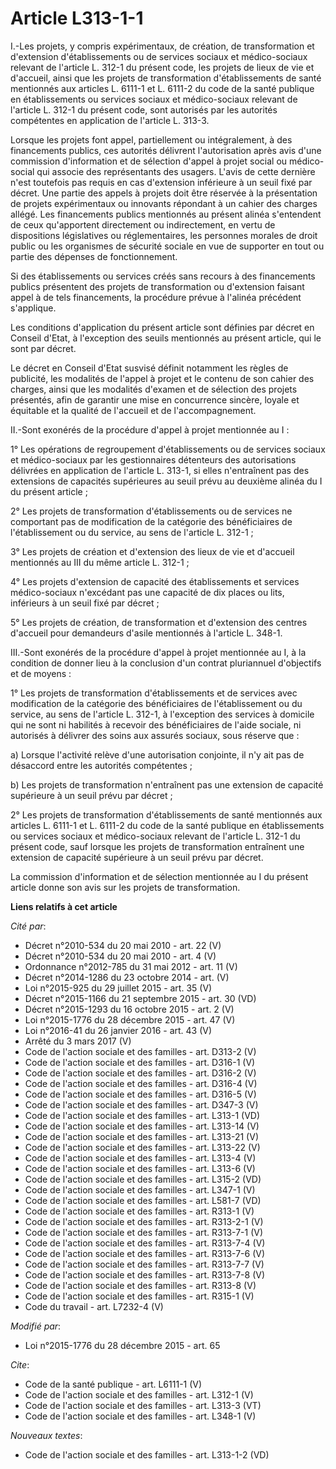 # Article L313-1-1

I.-Les projets, y compris expérimentaux, de création, de transformation et d'extension d'établissements ou de services
sociaux et médico-sociaux relevant de l'article L. 312-1 du présent code, les projets de lieux de vie et d'accueil, ainsi que
les projets de transformation d'établissements de santé mentionnés aux articles L. 6111-1 et L. 6111-2 du code de la santé
publique en établissements ou services sociaux et médico-sociaux relevant de l'article L. 312-1 du présent code, sont
autorisés par les autorités compétentes en application de l'article L. 313-3. 

Lorsque les projets font appel, partiellement ou intégralement, à des financements publics, ces autorités délivrent
l'autorisation après avis d'une commission d'information et de sélection d'appel à projet social ou médico-social qui associe
des représentants des usagers. L'avis de cette dernière n'est toutefois pas requis en cas d'extension inférieure à un seuil
fixé par décret. Une partie des appels à projets doit être réservée à la présentation de projets expérimentaux ou innovants
répondant à un cahier des charges allégé. Les financements publics mentionnés au présent alinéa s'entendent de ceux
qu'apportent directement ou indirectement, en vertu de dispositions législatives ou réglementaires, les personnes morales de
droit public ou les organismes de sécurité sociale en vue de supporter en tout ou partie des dépenses de fonctionnement. 

Si des établissements ou services créés sans recours à des financements publics présentent des projets de transformation ou
d'extension faisant appel à de tels financements, la procédure prévue à l'alinéa précédent s'applique. 

Les conditions d'application du présent article sont définies par décret en Conseil d'Etat, à l'exception des seuils
mentionnés au présent article, qui le sont par décret. 

Le décret en Conseil d'Etat susvisé définit notamment les règles de publicité, les modalités de l'appel à projet et le
contenu de son cahier des charges, ainsi que les modalités d'examen et de sélection des projets présentés, afin de garantir
une mise en concurrence sincère, loyale et équitable et la qualité de l'accueil et de l'accompagnement. 

II.-Sont exonérés de la procédure d'appel à projet mentionnée au I : 

1° Les opérations de regroupement d'établissements ou de services sociaux et médico-sociaux par les gestionnaires détenteurs
des autorisations délivrées en application de l'article L. 313-1, si elles n'entraînent pas des extensions de capacités
supérieures au seuil prévu au deuxième alinéa du I du présent article ; 

2° Les projets de transformation d'établissements ou de services ne comportant pas de modification de la catégorie des
bénéficiaires de l'établissement ou du service, au sens de l'article L. 312-1 ; 

3° Les projets de création et d'extension des lieux de vie et d'accueil mentionnés au III du même article L. 312-1 ; 

4° Les projets d'extension de capacité des établissements et services médico-sociaux n'excédant pas une capacité de dix
places ou lits, inférieurs à un seuil fixé par décret ; 

5° Les projets de création, de transformation et d'extension des centres d'accueil pour demandeurs d'asile mentionnés à
l'article L. 348-1. 

III.-Sont exonérés de la procédure d'appel à projet mentionnée au I, à la condition de donner lieu à la conclusion d'un
contrat pluriannuel d'objectifs et de moyens : 

1° Les projets de transformation d'établissements et de services avec modification de la catégorie des bénéficiaires de
l'établissement ou du service, au sens de l'article L. 312-1, à l'exception des services à domicile qui ne sont ni habilités
à recevoir des bénéficiaires de l'aide sociale, ni autorisés à délivrer des soins aux assurés sociaux, sous réserve que : 

a) Lorsque l'activité relève d'une autorisation conjointe, il n'y ait pas de désaccord entre les autorités compétentes ; 

b) Les projets de transformation n'entraînent pas une extension de capacité supérieure à un seuil prévu par décret ; 

2° Les projets de transformation d'établissements de santé mentionnés aux articles L. 6111-1 et L. 6111-2 du code de la santé
publique en établissements ou services sociaux et médico-sociaux relevant de l'article L. 312-1 du présent code, sauf lorsque
les projets de transformation entraînent une extension de capacité supérieure à un seuil prévu par décret. 

La commission d'information et de sélection mentionnée au I du présent article donne son avis sur les projets de
transformation.

**Liens relatifs à cet article**

_Cité par_:

  - Décret n°2010-534 du 20 mai 2010 - art. 22 (V)
  - Décret n°2010-534 du 20 mai 2010 - art. 4 (V)
  - Ordonnance n°2012-785 du 31 mai 2012 - art. 11 (V)
  - Décret n°2014-1286 du 23 octobre 2014 - art. (V)
  - Loi n°2015-925 du 29 juillet 2015 - art. 35 (V)
  - Décret n°2015-1166 du 21 septembre 2015 - art. 30 (VD)
  - Décret n°2015-1293 du 16 octobre 2015 - art. 2 (V)
  - Loi n°2015-1776 du 28 décembre 2015 - art. 47 (V)
  - Loi n°2016-41 du 26 janvier 2016 - art. 43 (V)
  - Arrêté du 3 mars 2017 (V)
  - Code de l'action sociale et des familles - art. D313-2 (V)
  - Code de l'action sociale et des familles - art. D316-1 (V)
  - Code de l'action sociale et des familles - art. D316-2 (V)
  - Code de l'action sociale et des familles - art. D316-4 (V)
  - Code de l'action sociale et des familles - art. D316-5 (V)
  - Code de l'action sociale et des familles - art. D347-3 (V)
  - Code de l'action sociale et des familles - art. L313-1 (VD)
  - Code de l'action sociale et des familles - art. L313-14 (V)
  - Code de l'action sociale et des familles - art. L313-21 (V)
  - Code de l'action sociale et des familles - art. L313-22 (V)
  - Code de l'action sociale et des familles - art. L313-4 (V)
  - Code de l'action sociale et des familles - art. L313-6 (V)
  - Code de l'action sociale et des familles - art. L315-2 (VD)
  - Code de l'action sociale et des familles - art. L347-1 (V)
  - Code de l'action sociale et des familles - art. L581-7 (VD)
  - Code de l'action sociale et des familles - art. R313-1 (V)
  - Code de l'action sociale et des familles - art. R313-2-1 (V)
  - Code de l'action sociale et des familles - art. R313-7-1 (V)
  - Code de l'action sociale et des familles - art. R313-7-4 (V)
  - Code de l'action sociale et des familles - art. R313-7-6 (V)
  - Code de l'action sociale et des familles - art. R313-7-7 (V)
  - Code de l'action sociale et des familles - art. R313-7-8 (V)
  - Code de l'action sociale et des familles - art. R313-8 (V)
  - Code de l'action sociale et des familles - art. R315-1 (V)
  - Code du travail - art. L7232-4 (V)

_Modifié par_:

  - Loi n°2015-1776 du 28 décembre 2015 - art. 65

_Cite_:

  - Code de la santé publique - art. L6111-1 (V)
  - Code de l'action sociale et des familles - art. L312-1 (V)
  - Code de l'action sociale et des familles - art. L313-3 (VT)
  - Code de l'action sociale et des familles - art. L348-1 (V)

_Nouveaux textes_:

  - Code de l'action sociale et des familles - art. L313-1-2 (VD)
